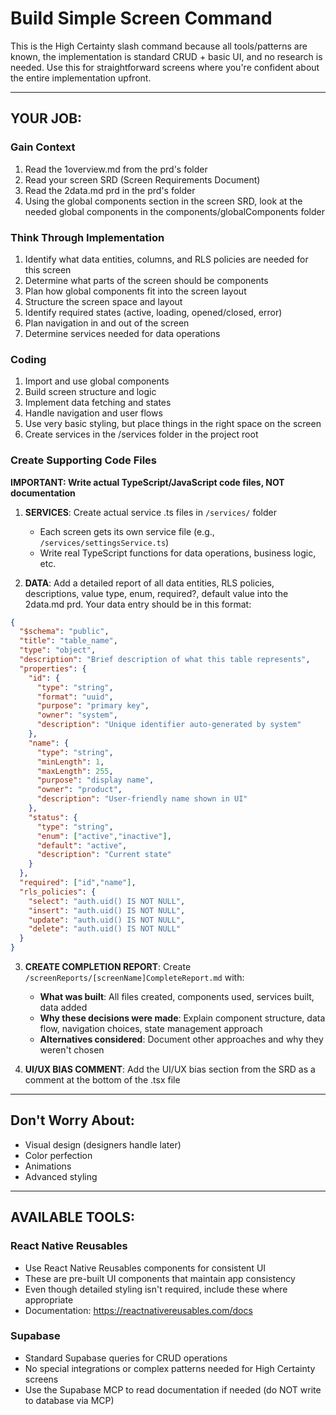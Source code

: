 # Build Simple Screen Command
This is the High Certainty slash command because all tools/patterns are known, the implementation is standard CRUD + basic UI, and no research is needed. Use this for straightforward screens where you're confident about the entire implementation upfront.

---

## YOUR JOB:

### Gain Context
1. Read the 1overview.md from the prd's folder
2. Read your screen SRD (Screen Requirements Document)
3. Read the 2data.md prd in the prd's folder
4. Using the global components section in the screen SRD, look at the needed global components in the components/globalComponents folder

### Think Through Implementation
1. Identify what data entities, columns, and RLS policies are needed for this screen
2. Determine what parts of the screen should be components
3. Plan how global components fit into the screen layout
4. Structure the screen space and layout
5. Identify required states (active, loading, opened/closed, error)
6. Plan navigation in and out of the screen
7. Determine services needed for data operations

### Coding
1. Import and use global components
2. Build screen structure and logic
3. Implement data fetching and states
4. Handle navigation and user flows
5. Use very basic styling, but place things in the right space on the screen
6. Create services in the /services folder in the project root

### Create Supporting Code Files

**IMPORTANT: Write actual TypeScript/JavaScript code files, NOT documentation**

1. **SERVICES**: Create actual service .ts files in `/services/` folder
   - Each screen gets its own service file (e.g., `/services/settingsService.ts`)
   - Write real TypeScript functions for data operations, business logic, etc.

2. **DATA**: Add a detailed report of all data entities, RLS policies, descriptions, value type, enum, required?, default value into the 2data.md prd. Your data entry should be in this format:
```json
{
  "$schema": "public",
  "title": "table_name",
  "type": "object",
  "description": "Brief description of what this table represents",
  "properties": {
    "id": {
      "type": "string",
      "format": "uuid",
      "purpose": "primary key",
      "owner": "system",
      "description": "Unique identifier auto-generated by system"
    },
    "name": {
      "type": "string",
      "minLength": 1,
      "maxLength": 255,
      "purpose": "display name",
      "owner": "product",
      "description": "User-friendly name shown in UI"
    },
    "status": {
      "type": "string",
      "enum": ["active","inactive"],
      "default": "active",
      "description": "Current state"
    }
  },
  "required": ["id","name"],
  "rls_policies": {
    "select": "auth.uid() IS NOT NULL",
    "insert": "auth.uid() IS NOT NULL",
    "update": "auth.uid() IS NOT NULL",
    "delete": "auth.uid() IS NOT NULL"
  }
}
```

3. **CREATE COMPLETION REPORT**: Create `/screenReports/[screenName]CompleteReport.md` with:
   - **What was built**: All files created, components used, services built, data added
   - **Why these decisions were made**: Explain component structure, data flow, navigation choices, state management approach
   - **Alternatives considered**: Document other approaches and why they weren't chosen

4. **UI/UX BIAS COMMENT**: Add the UI/UX bias section from the SRD as a comment at the bottom of the .tsx file

---

## Don't Worry About:
- Visual design (designers handle later)
- Color perfection
- Animations
- Advanced styling

---

## AVAILABLE TOOLS:

### React Native Reusables
- Use React Native Reusables components for consistent UI
- These are pre-built UI components that maintain app consistency
- Even though detailed styling isn't required, include these where appropriate
- Documentation: https://reactnativereusables.com/docs

### Supabase
- Standard Supabase queries for CRUD operations
- No special integrations or complex patterns needed for High Certainty screens
- Use the Supabase MCP to read documentation if needed (do NOT write to database via MCP)

